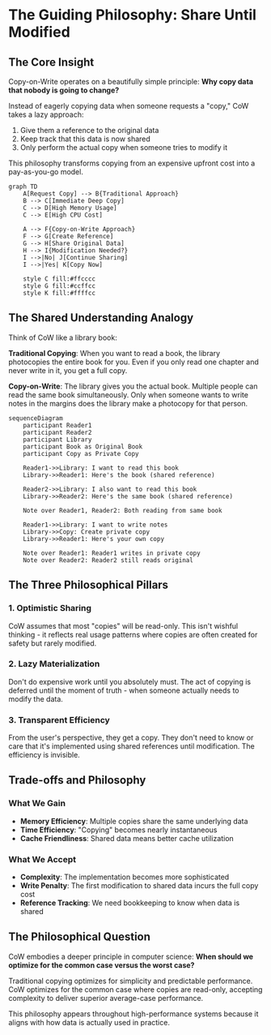 # The Guiding Philosophy: Share Until Modified

## The Core Insight

Copy-on-Write operates on a beautifully simple principle: **Why copy data that nobody is going to change?**

Instead of eagerly copying data when someone requests a "copy," CoW takes a lazy approach:
1. Give them a reference to the original data
2. Keep track that this data is now shared
3. Only perform the actual copy when someone tries to modify it

This philosophy transforms copying from an expensive upfront cost into a pay-as-you-go model.

```mermaid
graph TD
    A[Request Copy] --> B{Traditional Approach}
    B --> C[Immediate Deep Copy]
    C --> D[High Memory Usage]
    C --> E[High CPU Cost]
    
    A --> F{Copy-on-Write Approach}
    F --> G[Create Reference]
    G --> H[Share Original Data]
    H --> I{Modification Needed?}
    I -->|No| J[Continue Sharing]
    I -->|Yes| K[Copy Now]
    
    style C fill:#ffcccc
    style G fill:#ccffcc
    style K fill:#ffffcc
```

## The Shared Understanding Analogy

Think of CoW like a library book:

**Traditional Copying**: When you want to read a book, the library photocopies the entire book for you. Even if you only read one chapter and never write in it, you get a full copy.

**Copy-on-Write**: The library gives you the actual book. Multiple people can read the same book simultaneously. Only when someone wants to write notes in the margins does the library make a photocopy for that person.

```mermaid
sequenceDiagram
    participant Reader1
    participant Reader2
    participant Library
    participant Book as Original Book
    participant Copy as Private Copy
    
    Reader1->>Library: I want to read this book
    Library->>Reader1: Here's the book (shared reference)
    
    Reader2->>Library: I also want to read this book
    Library->>Reader2: Here's the same book (shared reference)
    
    Note over Reader1, Reader2: Both reading from same book
    
    Reader1->>Library: I want to write notes
    Library->>Copy: Create private copy
    Library->>Reader1: Here's your own copy
    
    Note over Reader1: Reader1 writes in private copy
    Note over Reader2: Reader2 still reads original
```

## The Three Philosophical Pillars

### 1. Optimistic Sharing
CoW assumes that most "copies" will be read-only. This isn't wishful thinking - it reflects real usage patterns where copies are often created for safety but rarely modified.

### 2. Lazy Materialization  
Don't do expensive work until you absolutely must. The act of copying is deferred until the moment of truth - when someone actually needs to modify the data.

### 3. Transparent Efficiency
From the user's perspective, they get a copy. They don't need to know or care that it's implemented using shared references until modification. The efficiency is invisible.

## Trade-offs and Philosophy

### What We Gain
- **Memory Efficiency**: Multiple copies share the same underlying data
- **Time Efficiency**: "Copying" becomes nearly instantaneous
- **Cache Friendliness**: Shared data means better cache utilization

### What We Accept
- **Complexity**: The implementation becomes more sophisticated
- **Write Penalty**: The first modification to shared data incurs the full copy cost
- **Reference Tracking**: We need bookkeeping to know when data is shared

## The Philosophical Question

CoW embodies a deeper principle in computer science: **When should we optimize for the common case versus the worst case?**

Traditional copying optimizes for simplicity and predictable performance. CoW optimizes for the common case where copies are read-only, accepting complexity to deliver superior average-case performance.

This philosophy appears throughout high-performance systems because it aligns with how data is actually used in practice.